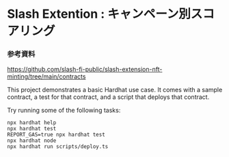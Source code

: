 # Slash Extention : キャンペーン別スコアリング

### 参考資料
https://github.com/slash-fi-public/slash-extension-nft-minting/tree/main/contracts

This project demonstrates a basic Hardhat use case. It comes with a sample contract, a test for that contract, and a script that deploys that contract.

Try running some of the following tasks:

```shell
npx hardhat help
npx hardhat test
REPORT_GAS=true npx hardhat test
npx hardhat node
npx hardhat run scripts/deploy.ts
```
